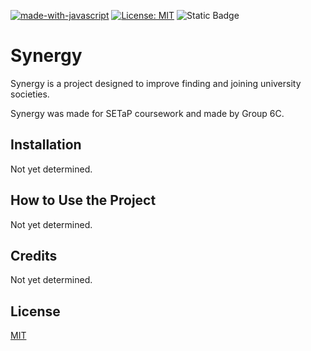 [![made-with-javascript](https://img.shields.io/badge/Made%20with-JavaScript-1f425f.svg)](https://www.javascript.com)
[![License: MIT](https://img.shields.io/badge/License-MIT-yellow.svg)](https://opensource.org/licenses/MIT)
![Static Badge](https://img.shields.io/badge/Group-6C-blue)


# Synergy

Synergy is a project designed to improve finding and joining university societies.

Synergy was made for SETaP coursework and made by Group 6C.

## Installation

Not yet determined.

## How to Use the Project

Not yet determined.

## Credits

Not yet determined.

## License

[MIT](https://choosealicense.com/licenses/mit/)